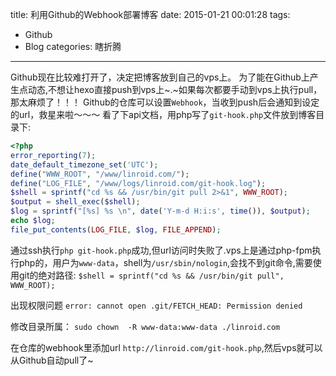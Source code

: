 title: 利用Github的Webhook部署博客
date: 2015-01-21 00:01:28
tags: 
 - Github
 - Blog
categories: 瞎折腾
---
Github现在比较难打开了，决定把博客放到自己的vps上。
为了能在Github上产生点动态,不想让hexo直接push到vps上~.~如果每次都要手动到vps上执行pull，那太麻烦了！！！
Github的仓库可以设置`Webhook`，当收到push后会通知到设定的url，救星来啦～～～
看了下api文档，用php写了`git-hook.php`文件放到博客目录下:
```php
<?php
error_reporting(7);
date_default_timezone_set('UTC');
define("WWW_ROOT", "/www/linroid.com/");
define("LOG_FILE", "/www/logs/linroid.com/git-hook.log");
$shell = sprintf("cd %s && /usr/bin/git pull 2>&1", WWW_ROOT);
$output = shell_exec($shell);
$log = sprintf("[%s] %s \n", date('Y-m-d H:i:s', time()), $output);
echo $log;
file_put_contents(LOG_FILE, $log, FILE_APPEND);
```
通过ssh执行`php git-hook.php`成功,但url访问时失败了.vps上是通过php-fpm执行php的，用户为`www-data`，shell为`/usr/sbin/nologin`,会找不到git命令,需要使用git的绝对路径:
`$shell = sprintf("cd %s && /usr/bin/git pull", WWW_ROOT);`

出现权限问题
`error: cannot open .git/FETCH_HEAD: Permission denied`

修改目录所属：
`sudo chown  -R www-data:www-data ./linroid.com`

在仓库的webhook里添加url `http://linroid.com/git-hook.php`,然后vps就可以从Github自动pull了~